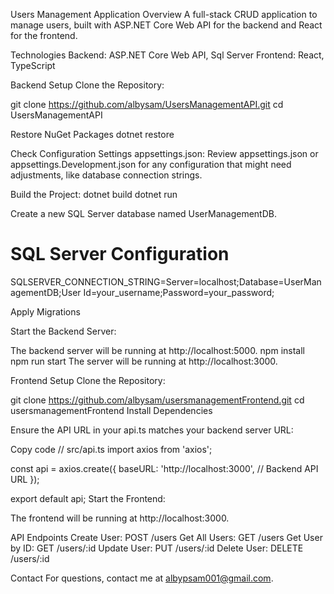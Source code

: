 Users Management Application
Overview
A full-stack CRUD application to manage users, built with ASP.NET Core Web API for the backend and React for the frontend.

Technologies
Backend: ASP.NET Core Web API, Sql Server
Frontend: React, TypeScript

Backend Setup
Clone the Repository:

git clone https://github.com/albysam/UsersManagementAPI.git
cd UsersManagementAPI

Restore NuGet Packages
dotnet restore

Check Configuration Settings
appsettings.json: Review appsettings.json or appsettings.Development.json for any configuration that might need adjustments, like database connection strings.

Build the Project:
dotnet build
dotnet run

Create a new SQL Server database named UserManagementDB.
# SQL Server Configuration
SQLSERVER_CONNECTION_STRING=Server=localhost;Database=UserManagementDB;User Id=your_username;Password=your_password;

Apply Migrations

Start the Backend Server:

The backend server will be running at http://localhost:5000.
npm install
npm run start
The server will be running at http://localhost:3000.

Frontend Setup
Clone the Repository:

git clone https://github.com/albysam/usersmanagementFrontend.git
cd usersmanagementFrontend
Install Dependencies

Ensure the API URL in your api.ts matches your backend server URL:

Copy code
// src/api.ts
import axios from 'axios';

const api = axios.create({
  baseURL: 'http://localhost:3000', // Backend API URL
});

export default api;
Start the Frontend:

The frontend will be running at http://localhost:3000.

API Endpoints
Create User: POST /users
Get All Users: GET /users
Get User by ID: GET /users/:id
Update User: PUT /users/:id
Delete User: DELETE /users/:id

Contact For questions, contact me at albypsam001@gmail.com.
